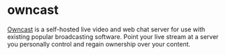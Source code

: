 owncast
=======

[Owncast][1] is a self-hosted live video and web chat server for use with
existing popular broadcasting software. Point your live stream at a server you
personally control and regain ownership over your content.

[1]: https://owncast.online/

